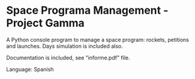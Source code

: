 # Space Programa Management - Project Gamma
A Python console program to manage a space program: rockets, petitions and launches. Days simulation is included also.

Documentation is included, see "informe.pdf" file.

Language: Spanish
